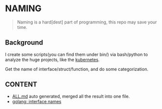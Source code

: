 NAMING
===================

> Naming is a hard[dest] part of programming, this repo may save your time.

## Background

I create some scripts(you can find them under bin/) via bash/python to analyze the huge projects, like the [kubernetes](https://github.com/kubernetes/kubernetes).

Get the name of interface/struct/function, and do some categorization.

## CONTENT

- [ALL.md](./ALL.md) auto generated, merged all the result into one file. 
- [golang: interface names](./golang_interface_names.md)





